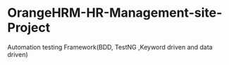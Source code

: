 # OrangeHRM-HR-Management-site-Project
Automation testing Framework(BDD, TestNG ,Keyword driven and data driven)
